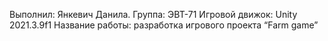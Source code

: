 Выполнил: Янкевич Данила. Группа: ЭВТ-71
Игровой движок: Unity 2021.3.9f1
Название работы: разработка игрового проекта “Farm game”

